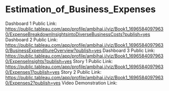 # Estimation_of_Business_Expenses
Dashboard 1 Public Link: https://public.tableau.com/app/profile/ambihai.j/viz/Book1_16965840979630/ExpenseBreakdownInsightsintoDiverseBusinessCosts?publish=yes
Dashboard 2 Public Link: https://public.tableau.com/app/profile/ambihai.j/viz/Book1_16965840979630/BusinessExpenditureOverview?publish=yes
Dashboard 3 Public Link: https://public.tableau.com/app/profile/ambihai.j/viz/Book1_16965840979630/ExpenseInsights?publish=yes
Story 1 Public Link: https://public.tableau.com/app/profile/ambihai.j/viz/Book1_16965840979630/Expenses1?publish=yes
Story 2 Public Link: https://public.tableau.com/app/profile/ambihai.j/viz/Book1_16965840979630/Expenses2?publish=yes
Video Demonstration Link:
